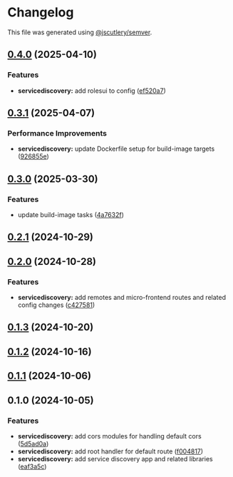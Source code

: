 # Changelog

This file was generated using [@jscutlery/semver](https://github.com/jscutlery/semver).

## [0.4.0](https://github.com/jdwillmsen/jdw/compare/servicediscovery-0.3.1...servicediscovery-0.4.0) (2025-04-10)


### Features

* **servicediscovery:** add rolesui to config ([ef520a7](https://github.com/jdwillmsen/jdw/commit/ef520a796964f0aa0613e0df0964b1f83ce80e33))

## [0.3.1](https://github.com/jdwillmsen/jdw/compare/servicediscovery-0.3.0...servicediscovery-0.3.1) (2025-04-07)


### Performance Improvements

* **servicediscovery:** update Dockerfile setup for build-image targets ([926855e](https://github.com/jdwillmsen/jdw/commit/926855e166213754a1ad44eeec6191204ec5a6d9))

## [0.3.0](https://github.com/jdwillmsen/jdw/compare/servicediscovery-0.2.1...servicediscovery-0.3.0) (2025-03-30)


### Features

* update build-image tasks ([4a7632f](https://github.com/jdwillmsen/jdw/commit/4a7632ffa68ac61493c6f5679cc9826e2e0ac7fa))

## [0.2.1](https://github.com/jdwillmsen/jdw/compare/servicediscovery-0.2.0...servicediscovery-0.2.1) (2024-10-29)

## [0.2.0](https://github.com/jdwillmsen/jdw/compare/servicediscovery-0.1.3...servicediscovery-0.2.0) (2024-10-28)

### Features

- **servicediscovery:** add remotes and micro-frontend routes and related config changes ([c427581](https://github.com/jdwillmsen/jdw/commit/c4275810934040d2c9e290d2807e49fd28b3c27a))

## [0.1.3](https://github.com/jdwillmsen/jdw/compare/servicediscovery-0.1.2...servicediscovery-0.1.3) (2024-10-20)

## [0.1.2](https://github.com/jdwillmsen/jdw/compare/servicediscovery-0.1.1...servicediscovery-0.1.2) (2024-10-16)

## [0.1.1](https://github.com/jdwillmsen/jdw/compare/servicediscovery-0.1.0...servicediscovery-0.1.1) (2024-10-06)

## 0.1.0 (2024-10-05)

### Features

- **servicediscovery:** add cors modules for handling default cors ([5d5ad0a](https://github.com/jdwillmsen/jdw/commit/5d5ad0a80ffd1a6b703987f332eb0280d3115911))
- **servicediscovery:** add root handler for default route ([f004817](https://github.com/jdwillmsen/jdw/commit/f004817e4e0415d1653d4d3ae335ff8f993c47f3))
- **servicediscovery:** add service discovery app and related libraries ([eaf3a5c](https://github.com/jdwillmsen/jdw/commit/eaf3a5cacd6712a480c2a20bc4817a1d654952e1))
